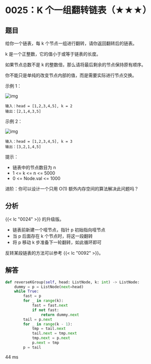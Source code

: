 # 0025：K 个一组翻转链表（★★★）


## 题目

给你一个链表，每 k 个节点一组进行翻转，请你返回翻转后的链表。

k 是一个正整数，它的值小于或等于链表的长度。

如果节点总数不是 k 的整数倍，那么请将最后剩余的节点保持原有顺序。

你不能只是单纯的改变节点内部的值，而是需要实际进行节点交换。
 

示例 1：

![img](https://assets.leetcode.com/uploads/2020/10/03/reverse_ex1.jpg)

    输入：head = [1,2,3,4,5], k = 2
    输出：[2,1,4,3,5]

示例 2：

![img](https://assets.leetcode.com/uploads/2020/10/03/reverse_ex2.jpg)
    
    输入：head = [1,2,3,4,5], k = 3
    输出：[3,2,1,4,5]

提示：
- 链表中的节点数目为 n
- 1 <= k <= n <= 5000
- 0 <= Node.val <= 1000

进阶：你可以设计一个只用 O(1) 额外内存空间的算法解决此问题吗？


## 分析

{{< lc "0024" >}} 的升级版。
- 链表前新建一个哑节点，指针 p 初始指向哑节点
- 当 p 后面存在 k 个节点时，将这一段翻转
- 将 p 移动 k 步准备下一轮翻转，如此循环即可

反转某段链表的方法可以参考 {{< lc "0092" >}}。

## 解答

```python
def reverseKGroup(self, head: ListNode, k: int) -> ListNode:
    dummy = p = ListNode(next=head)
    while True:
        fast = p
        for _ in range(k):
            fast = fast.next
            if not fast:
                return dummy.next
        tail = p.next
        for _ in range(k - 1):
            tmp = tail.next
            tail.next = tmp.next
            tmp.next = p.next
            p.next = tmp
        p = tail
```
44 ms

